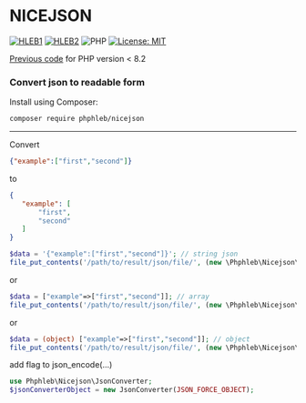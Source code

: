 NICEJSON
=====================

[![HLEB1](https://img.shields.io/badge/HLEB-1-olive)](https://github.com/phphleb/hleb) [![HLEB2](https://img.shields.io/badge/HLEB-2-darkcyan)](https://github.com/phphleb/hleb) ![PHP](https://img.shields.io/badge/PHP-^8.2-blue) [![License: MIT](https://img.shields.io/badge/License-MIT%20(Free)-brightgreen.svg)](https://github.com/phphleb/hleb/blob/master/LICENSE)

[Previous code](![PHP](https://phphleb/nicejson)) for PHP version < 8.2

###  Convert json to readable form

 Install using Composer:
 ```bash
composer require phphleb/nicejson
 ```
-----------------------------------------

Convert
 ```json
{"example":["first","second"]}
 ```
to
 ```json
{
    "example": [
        "first",
        "second"
    ]
}
 ```

 ```php
$data = '{"example":["first","second"]}'; // string json
file_put_contents('/path/to/result/json/file/', (new \Phphleb\Nicejson\JsonConverter())->get($data));
 ```
or

 ```php
$data = ["example"=>["first","second"]]; // array
file_put_contents('/path/to/result/json/file/', (new \Phphleb\Nicejson\JsonConverter())->get($data));
 ```
or

 ```php
$data = (object) ["example"=>["first","second"]]; // object
file_put_contents('/path/to/result/json/file/', (new \Phphleb\Nicejson\JsonConverter())->get($data));
 ```

add flag to json_encode(...)

 ```php
use Phphleb\Nicejson\JsonConverter;
$jsonConverterObject = new JsonConverter(JSON_FORCE_OBJECT);
 ```

